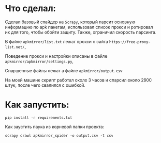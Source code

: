 Что сделал:
=====

Сделал базовый спайдер на `Scrapy`, который парсит основную информацию по apk пакетам,
использовал список прокси и ротировал их для того, чтобы обойти защиту. Также, ограничил скорость парсинга.

В файле `apkmirror/list.txt` лежат прокси с сайта `https://free-proxy-list.net/`,

Поведение прокси и настройки описаны в файле `apkmirror/apkmirror/settings.py`,

Спаршенные файлы лежат а файле `apkmirror/output.csv`

На моей машине скрипт работал около 3 часов и спарсил около 2900 штук, после чего свалился с 
ошибкой.

Как запустить:
=====

`pip install -r requirements.txt`

Как заустить паука из корневой папки проекта:

`scrapy crawl apkmirror_spider -o output.csv -t csv`